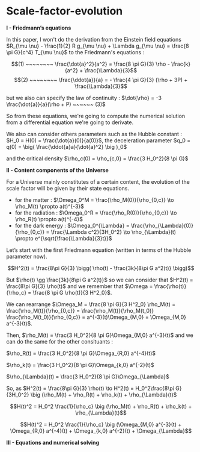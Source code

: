 # Scale-factor-evolution

$\textbf{I - Friedmann's equations}$

In this paper, I won't do the derivation from the Einstein field equations $R_{\mu \nu} - \frac{1}{2} R g_{\mu \nu} + \Lambda g_{\mu \nu} = \frac{8 \pi G}{c^4} T_{\mu \nu}$ to the Friedmann's equations :

$$(1) ~~~~~~~~ \frac{\dot{a}^2}{a^2} = \frac{8 \pi G}{3} \rho - \frac{k}{a^2} + \frac{\Lambda}{3}$$
$$(2) ~~~~~~~~ \frac{\ddot{a}}{a} = - \frac{4 \pi G}{3} (\rho + 3P) + \frac{\Lambda}{3}$$

but we also can specify the law of continuity : $\dot{\rho} = -3 \frac{\dot{a}}{a}(\rho + P) ~~~~~~ (3)$

So from these equations, we're going to compute the numerical solution from a differential equation we're going to derivate.

We also can consider others parameters such as the Hubble constant : $H_0 = H(0) = \frac{\dot{a}(0)}{a(0)}$,
the deceleration parameter $q_0 = q(0) = \big( \frac{\ddot{a}a}{\dot{a}^2} \big )_0$

and the critical density $\rho_c(0) = \rho_{c,0} = \frac{3 H_0^2}{8 \pi G}$

$\textbf{II - Content components of the Universe}$

For a Universe mainly constitutes of a certain content, the evolution of the scale factor will be given by their state equations.

- for the matter : $\Omega_0^M = \frac{\rho_M(0)}{\rho_{0,c}} \to \rho_M(t) \propto a(t)^{-3}$
- for the radiation : $\Omega_0^R = \frac{\rho_R(0)}{\rho_{0,c}} \to \rho_R(t) \propto a(t)^{-4}$
- for the dark energy : $\Omega_0^{\Lambda} = \frac{\rho_{\Lambda}(0)}{\rho_{0,c}} = \frac{\Lambda c^2}{3H_0^2} \to \rho_{\Lambda}(t) \propto e^{\sqrt{\frac{\Lambda}{3}t}}$

Let’s start with the first Friedmann equation (written in terms of the Hubble parameter now).

$$H^2(t) = \frac{8\pi G}{3} \bigg( \rho(t) - \frac{3k}{8\pi G a^2(t)} \bigg)$$

But $\rho(t) \gg \frac{3k}{8\pi G a^2(t)}$ so we can consider that $H^2(t) = \frac{8\pi G}{3} \rho(t)$ and we remember that $\Omega = \frac{\rho(t)}{\rho_c} = \frac{8 \pi G \rho(t)}{3 H^2_0}$.

We can rearrange $\Omega_M =  \frac{8 \pi G}{3 H^2_0} \rho_M(t) = \frac{\rho_M(t)}{\rho_{0,c}} = \frac{\rho_M(t)}{\rho_M(t_0)} \frac{\rho_M(t_0)}{\rho_{0,c}} = a^{-3}(t)\Omega_{M,0} = \Omega_{M,0} a^{-3}(t)$.

Then, $\rho_M(t) = \frac{3 H_0^2}{8 \pi G}\Omega_{M,0} a^{-3}(t)$ and we can do the same for the other consituants : 

$\rho_R(t) = \frac{3 H_0^2}{8 \pi G}\Omega_{R,0} a^{-4}(t)$

$\rho_k(t) = \frac{3 H_0^2}{8 \pi G}\Omega_{k,0} a^{-2}(t)$

$\rho_{\Lambda}(t) = \frac{3 H_0^2}{8 \pi G}\Omega_{\Lambda}$

So, as $H^2(t) = \frac{8\pi G}{3} \rho(t) \to H^2(t) = H_0^2\frac{8\pi G}{3H_0^2} \big (\rho_M(t) + \rho_R(t) +  \rho_k(t) + \rho_{\Lambda}(t)$

$$H(t)^2 = H_0^2 \frac{1}{\rho_c} \big (\rho_M(t) + \rho_R(t) +  \rho_k(t) + \rho_{\Lambda}(t)$$

$$H(t)^2 = H_0^2 \frac{1}{\rho_c} \big (\Omega_{M,0} a^{-3}(t) + \Omega_{R,0} a^{-4}(t) +  \Omega_{k,0} a^{-2}(t) + \Omega_{\Lambda}$$

 $\textbf{III - Equations and numerical solving}$ 


